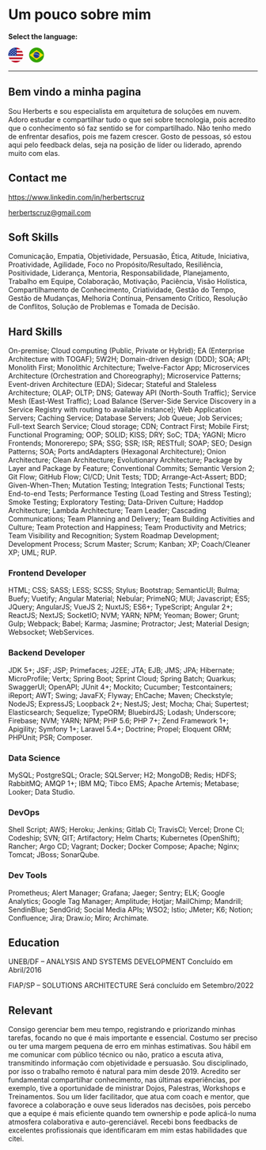 # Um pouco sobre mim

**Select the language:**

[<img src="en.png" width="30" alt="English"/>](README.md)&nbsp;&nbsp;
[<img src="ptBR.png" width="30" alt="Portuguese"/>](README_ptBR.md)

---

## Bem vindo a minha pagina

Sou Herberts e sou especialista em arquitetura de soluções em nuvem. Adoro estudar e compartilhar tudo o que sei sobre tecnologia, pois acredito que o conhecimento só faz sentido se for compartilhado. Não tenho medo de enfrentar desafios, pois me fazem crescer. Gosto de pessoas, só estou aqui pelo feedback delas, seja na posição de líder ou liderado, aprendo muito com elas.

## Contact me

https://www.linkedin.com/in/herbertscruz

herbertscruz@gmail.com

## Soft Skills

Comunicação, Empatia, Objetividade, Persuasão, Ética, Atitude, Iniciativa, Proatividade, Agilidade, Foco no Propósito/Resultado, Resiliência, Positividade, Liderança, Mentoria, Responsabilidade, Planejamento, Trabalho em Equipe, Colaboração, Motivação, Paciência, Visão Holística, Compartilhamento de Conhecimento, Criatividade, Gestão do Tempo, Gestão de Mudanças, Melhoria Contínua, Pensamento Crítico, Resolução de Conflitos, Solução de Problemas e Tomada de Decisão.

## Hard Skills

On-premise; Cloud computing (Public, Private or Hybrid); EA (Enterprise Architecture with TOGAF); 5W2H; Domain-driven design (DDD); SOA; API; Monolith First; Monolithic Architecture; Twelve-Factor App; Microservices Architecture (Orchestration and Choreography); Microservice Patterns; Event-driven Architecture (EDA); Sidecar; Stateful and Staleless Architecture; OLAP; OLTP; DNS; Gateway API (North-South Traffic); Service Mesh (East-West Traffic); Load Balance (Server-Side Service Discovery in a Service Registry with routing to available instance); Web Application Servers; Caching Service; Database Servers; Job Queue; Job Services; Full-text Search Service; Cloud storage; CDN; Contract First; Mobile First; Functional Programing; OOP; SOLID; KISS; DRY; SoC; TDA; YAGNI; Micro Frontends; Monorerepo; SPA; SSG; SSR; ISR; RESTfull; SOAP; SEO; Design Patterns; SOA; Ports andAdapters (Hexagonal Architecture); Onion Architecture; Clean Architecture; Evolutionary Architecture; Package by Layer and Package by Feature; Conventional Commits; Semantic Version 2; Git Flow; GitHub Flow; CI/CD; Unit Tests; TDD; Arrange-Act-Assert; BDD; Given-When-Then; Mutation Testing; Integration Tests; Functional Tests; End-to-end Tests; Performance Testing (Load Testing and Stress Testing); Smoke Testing; Exploratory Testing; Data-Driven Culture; Haddop Architecture; Lambda Architecture; Team Leader; Cascading Communications; Team Planning and Delivery; Team Building Activities and Culture; Team Protection and Happiness; Team Productivity and Metrics; Team Visibility and Recognition; System Roadmap Development; Development Process; Scrum Master; Scrum; Kanban; XP; Coach/Cleaner XP; UML; RUP.

### Frontend Developer

HTML; CSS; SASS; LESS; SCSS; Stylus; Bootstrap; SemanticUI; Bulma; Buefy; Vuetify; Angular Material; Nebular; PrimeNG; MUI; Javascript; ES5; JQuery; AngularJS; VueJS 2; NuxtJS; ES6+; TypeScript; Angular 2+; ReactJS; NextJS; SocketIO; NVM; YARN; NPM; Yeoman; Bower; Grunt; Gulp; Webpack; Babel; Karma; Jasmine; Protractor; Jest; Material Design; Websocket; WebServices.

### Backend Developer

JDK 5+; JSF; JSP; Primefaces; J2EE; JTA; EJB; JMS; JPA; Hibernate; MicroProfile; Vertx; Spring Boot; Sprint Cloud; Spring Batch; Quarkus; SwaggerUI; OpenAPI; JUnit 4+; Mockito; Cucumber; Testcontainers; iReport; AWT; Swing; JavaFX; Flyway; EhCache; Maven; Checkstyle; NodeJS; ExpressJS; Loopback 2+; NestJS; Jest; Mocha; Chai; Supertest; Elasticsearch; Sequelize; TypeORM; BluebirdJS; Lodash; Underscore; Firebase; NVM; YARN; NPM; PHP 5.6; PHP 7+; Zend Framework 1+; Apigility; Symfony 1+; Laravel 5.4+; Doctrine; Propel; Eloquent ORM; PHPUnit; PSR; Composer.

### Data Science

MySQL; PostgreSQL; Oracle; SQLServer; H2; MongoDB; Redis; HDFS; RabbitMQ; AMQP 1+; IBM MQ; Tibco EMS; Apache Artemis; Metabase; Looker; Data Studio.

### DevOps

Shell Script; AWS; Heroku; Jenkins; Gitlab CI; TravisCI; Vercel; Drone CI; Codeship; SVN; GIT; Artifactory; Helm Charts; Kubernetes (OpenShift); Rancher; Argo CD; Vagrant; Docker; Docker Compose; Apache; Nginx; Tomcat; JBoss; SonarQube.

### Dev Tools

Prometheus; Alert Manager; Grafana; Jaeger; Sentry; ELK; Google Analytics; Google Tag Manager; Amplitude; Hotjar; MailChimp; Mandrill; SendinBlue; SendGrid; Social Media APIs; WSO2; Istio; JMeter; K6; Notion; Confluence; Jira; Draw.io; Miro; Archimate.

## Education

UNEB/DF – ANALYSIS AND SYSTEMS DEVELOPMENT
Concluído em Abril/2016

FIAP/SP – SOLUTIONS ARCHITECTURE
Será concluído em Setembro/2022

## Relevant

Consigo gerenciar bem meu tempo, registrando e priorizando minhas tarefas, focando no que é mais importante e essencial. Costumo ser preciso ou ter uma margem pequena de erro em minhas estimativas. Sou hábil em me comunicar com público técnico ou não, pratico a escuta ativa, transmitindo informação com objetividade e persuasão. Sou disciplinado, por isso o trabalho remoto é natural para mim desde 2019. Acredito ser fundamental compartilhar conhecimento, nas últimas experiências, por exemplo, tive a oportunidade de ministrar Dojos, Palestras, Workshops e Treinamentos. Sou um líder facilitador, que atua com coach e mentor, que favorece a colaboração e ouve seus liderados nas decisões, pois percebo que a equipe é mais eficiente quando tem ownership e pode aplicá-lo numa atmosfera colaborativa e auto-gerenciável. Recebi bons feedbacks de excelentes profissionais que identificaram em mim estas habilidades que citei.